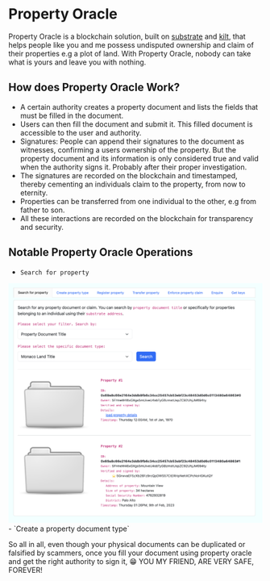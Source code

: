 # Property Oracle

Property Oracle is a blockchain solution, built on <a target="_blank" href="https://substrate.io">substrate</a> and <a target="_blank" href="https://kilt.io">kilt</a>, that helps people like you and me possess undisputed ownership and claim of their properties e.g a plot of land.
With Property Oracle, nobody can take what is yours and leave you with nothing.

## How does Property Oracle Work?

- A certain authority creates a property document and lists the fields that must be filled in the document.
- Users can then fill the document and submit it. This filled document is accessible to the user and authority.
- Signatures: People can append their signatures to the document as witnesses, confirming a users ownership of the property. But the property document and its information is only considered true and valid when the authority signs it. Probably after their proper investigation.
- The signatures are recorded on the blockchain and timestamped, thereby cementing an individuals claim to the property, from now to eternity. 
- Properties can be transferred from one individual to the other, e.g from father to son.
- All these interactions are recorded on the blockchain for transparency and security.

## Notable Property Oracle Operations
- `Search for property`
<img src="https://github.com/thewoodfish/property_oracle/blob/main/public/img/screenshot-1.png" style="width: 700px">
- `Create a property document type`



So all in all, even though your physical documents can be duplicated or falsified by scammers, once you fill your document using property oracle and get the right authority to sign it, 😁 YOU MY FRIEND, ARE VERY SAFE, FOREVER!
